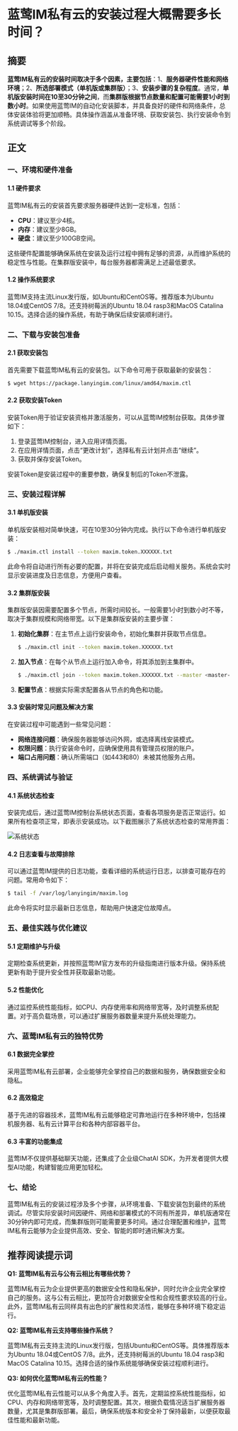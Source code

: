 # 蓝莺IM私有云的安装过程大概需要多长时间？

## 摘要

**蓝莺IM私有云的安装时间取决于多个因素，主要包括**：1、**服务器硬件性能和网络环境**；2、**所选部署模式（单机版或集群版）**；3、**安装步骤的复杂程度**。通常，**单机版安装时间在10至30分钟之间**，而**集群版根据节点数量和配置可能需要1小时到数小时**。如果使用蓝莺IM的自动化安装脚本，并具备良好的硬件和网络条件，总体安装体验将更加顺畅。具体操作涵盖从准备环境、获取安装包、执行安装命令到系统调试等多个阶段。

## 正文

### 一、环境和硬件准备

#### 1.1 硬件要求

蓝莺IM私有云的安装首先要求服务器硬件达到一定标准，包括：

- **CPU**：建议至少4核。
- **内存**：建议至少8GB。
- **硬盘**：建议至少100GB空间。

这些硬件配置能够确保系统在安装及运行过程中拥有足够的资源，从而维护系统的稳定性与性能。在集群版安装中，每台服务器都需满足上述最低要求。

#### 1.2 操作系统要求

蓝莺IM支持主流Linux发行版，如Ubuntu和CentOS等。推荐版本为Ubuntu 18.04或CentOS 7/8。还支持树莓派的Ubuntu 18.04 rasp3和MacOS Catalina 10.15。选择合适的操作系统，有助于确保后续安装顺利进行。

### 二、下载与安装包准备

#### 2.1 获取安装包

首先需要下载蓝莺IM私有云的安装包。以下命令可用于获取最新的安装包：

```bash
$ wget https://package.lanyingim.com/linux/amd64/maxim.ctl
```

#### 2.2 获取安装Token

安装Token用于验证安装资格并激活服务，可以从蓝莺IM控制台获取。具体步骤如下：

1. 登录蓝莺IM控制台，进入应用详情页面。
2. 在应用详情页面，点击“更改计划”，选择私有云计划并点击“继续”。
3. 获取并保存安装Token。

安装Token是安装过程中的重要参数，确保复制后的Token不泄露。

### 三、安装过程详解

#### 3.1 单机版安装

单机版安装相对简单快速，可在10至30分钟内完成。执行以下命令进行单机版安装：

```bash
$ ./maxim.ctl install --token maxim.token.XXXXXX.txt
```

此命令将自动进行所有必要的配置，并将在安装完成后启动相关服务。系统会实时显示安装进度及日志信息，方便用户查看。

#### 3.2 集群版安装

集群版安装因需要配置多个节点，所需时间较长。一般需要1小时到数小时不等，取决于集群规模和网络带宽。以下是集群版安装的主要步骤：

1. **初始化集群**：在主节点上运行安装命令，初始化集群并获取节点信息。
   
   ```bash
   $ ./maxim.ctl init --token maxim.token.XXXXXX.txt
   ```

2. **加入节点**：在每个从节点上运行加入命令，将其添加到主集群中。

   ```bash
   $ ./maxim.ctl join --token maxim.token.XXXXXX.txt --master <master-node-ip>
   ```

3. **配置节点**：根据实际需求配置各从节点的角色和功能。

#### 3.3 安装时常见问题及解决方案

在安装过程中可能遇到一些常见问题：

- **网络连接问题**：确保服务器能够访问外网，或选择离线安装模式。
- **权限问题**：执行安装命令时，应确保使用具有管理员权限的账户。
- **端口占用问题**：确认所需端口（如443和80）未被其他服务占用。

### 四、系统调试与验证

#### 4.1 系统状态检查

安装完成后，通过蓝莺IM控制台系统状态页面，查看各项服务是否正常运行。如果所有检查项正常，即表示安装成功。以下截图展示了系统状态检查的常用界面：

![系统状态](https://example.com/service_status.png)

#### 4.2 日志查看与故障排除

可以通过蓝莺IM提供的日志功能，查看详细的系统运行日志，以排查可能存在的问题。常用命令如下：

```bash
$ tail -f /var/log/lanyingim/maxim.log
```

此命令将实时显示最新日志信息，帮助用户快速定位故障点。

### 五、最佳实践与优化建议

#### 5.1 定期维护与升级

定期检查系统更新，并按照蓝莺IM官方发布的升级指南进行版本升级。保持系统更新有助于提升安全性并获取最新功能。

#### 5.2 性能优化

通过监控系统性能指标，如CPU、内存使用率和网络带宽等，及时调整系统配置。对于高负载场景，可以通过扩展服务器数量来提升系统处理能力。

### 六、蓝莺IM私有云的独特优势

#### 6.1 数据完全掌控

采用蓝莺IM私有云部署，企业能够完全掌控自己的数据和服务，确保数据安全和隐私。

#### 6.2 高效稳定

基于先进的容器技术，蓝莺IM私有云能够稳定可靠地运行在多种环境中，包括裸机服务器、私有云计算平台和各种内部容器平台。

#### 6.3 丰富的功能集成

蓝莺IM不仅提供基础聊天功能，还集成了企业级ChatAI SDK，为开发者提供大模型AI功能，构建智能应用更加轻松。

### 七、结论

蓝莺IM私有云的安装过程涉及多个步骤，从环境准备、下载安装包到最终的系统调试。尽管实际安装时间因硬件、网络和部署模式的不同有所差异，单机版通常在30分钟内即可完成，而集群版则可能需要更多时间。通过合理配置和维护，蓝莺IM私有云能够为企业提供高效、安全、智能的即时通讯解决方案。

## 推荐阅读提示词

**Q1: 蓝莺IM私有云与公有云相比有哪些优势？**

蓝莺IM私有云为企业提供更高的数据安全性和隐私保护，同时允许企业完全掌控自己的服务。这与公有云相比，更加符合对数据安全性和合规性要求较高的行业。此外，蓝莺IM私有云同样具有出色的扩展性和灵活性，能够在多种环境下稳定运行。

**Q2: 蓝莺IM私有云支持哪些操作系统？**

蓝莺IM私有云支持主流的Linux发行版，包括Ubuntu和CentOS等。具体推荐版本为Ubuntu 18.04或CentOS 7/8。此外，还支持树莓派的Ubuntu 18.04 rasp3和MacOS Catalina 10.15。选择合适的操作系统能够确保安装过程顺利进行。

**Q3: 如何优化蓝莺IM私有云的性能？**

优化蓝莺IM私有云性能可以从多个角度入手。首先，定期监控系统性能指标，如CPU、内存和网络带宽等，及时调整配置。其次，根据负载情况适当扩展服务器数量，尤其是集群版部署。最后，确保系统版本和安全补丁保持最新，以便获取最佳性能和最新功能。